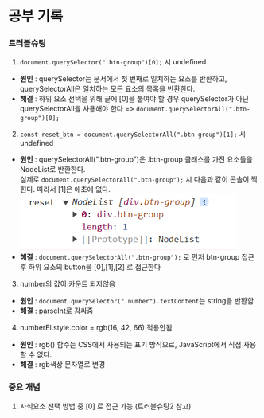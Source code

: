# 공부 기록

### 트러블슈팅

1. `document.querySelector(".btn-group")[0];` 시 undefined

- <b>원인</b> : querySelector는 문서에서 첫 번째로 일치하는 요소를 반환하고, querySelectorAll은 일치하는 모든 요소의 목록을 반환한다.
- <b>해결</b> : 하위 요소 선택을 위해 끝에 [0]을 붙여야 할 경우 querySelector가 아닌 querySelectorAll을 사용해야 한다 =>
  `document.querySelectorAll(".btn-group")[0];`
  </br>

2. `const reset_btn = document.querySelectorAll(".btn-group")[1];` 시 undefined

- <b>원인</b> : querySelectorAll(".btn-group")은 .btn-group 클래스를 가진 요소들을 NodeList로 반환한다. </br> 실제로 `document.querySelectorAll(".btn-group");` 시 다음과 같이 콘솔이 찍힌다. 따라서 [1]은 애초에 없다.
  ![Alt text](image.png)
- <b>해결</b> : `document.querySelectorAll(".btn-group");` 로 먼저 btn-group 접근 후 하위 요소의 button을 [0],[1],[2] 로 접근한다
  </br>

3. number의 값이 카운트 되지않음

- <b>원인</b> : `document.querySelector(".number").textContent`는 string을 반환함
- <b>해결</b> : parseInt로 감싸줌
  </br>

4. numberEl.style.color = rgb(16, 42, 66) 적용안됨

- <b>원인</b> : rgb() 함수는 CSS에서 사용되는 표기 방식으로, JavaScript에서 직접 사용할 수 없다.
- <b>해결</b> : rgb색상 문자열로 변경

### 중요 개념

1. 자식요소 선택 방법 중 [0] 로 접근 가능 (트러블슈팅2 참고)
